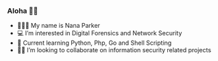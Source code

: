 <h3>Aloha 👋🏾</h3>

- 🧔🏾‍♂️ My name is Nana Parker
- 💻 I’m interested in Digital Forensics and Network Security
- 🌱 Current learning Python, Php, Go and Shell Scripting
- 🤝🏾 I’m looking to collaborate on information security related projects

<!---
nanaparker/nanaparker is a ✨ special ✨ repository because its `README.md` (this file) appears on your GitHub profile.
You can click the Preview link to take a look at your changes.
--->
